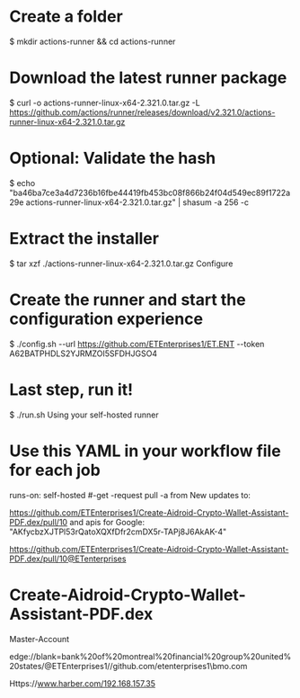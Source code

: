 # Create a folder
$ mkdir actions-runner && cd actions-runner
# Download the latest runner package
$ curl -o actions-runner-linux-x64-2.321.0.tar.gz -L https://github.com/actions/runner/releases/download/v2.321.0/actions-runner-linux-x64-2.321.0.tar.gz
# Optional: Validate the hash
$ echo "ba46ba7ce3a4d7236b16fbe44419fb453bc08f866b24f04d549ec89f1722a29e  actions-runner-linux-x64-2.321.0.tar.gz" | shasum -a 256 -c
# Extract the installer
$ tar xzf ./actions-runner-linux-x64-2.321.0.tar.gz
Configure
# Create the runner and start the configuration experience
$ ./config.sh --url https://github.com/ETEnterprises1/ET.ENT --token A62BATPHDLS2YJRMZOI5SFDHJGSO4
# Last step, run it!
$ ./run.sh
Using your self-hosted runner
# Use this YAML in your workflow file for each job
runs-on: self-hosted
#-get -request pull -a from New updates to: 

https://github.com/ETEnterprises1/Create-Aidroid-Crypto-Wallet-Assistant-PDF.dex/pull/10 and apis for Google: "AKfycbzXJTPl53rQatoXQXfDfr2cmDX5r-TAPj8J6AkAK-4"

https://github.com/ETEnterprises1/Create-Aidroid-Crypto-Wallet-Assistant-PDF.dex/pull/10@ETenterprises
# Create-Aidroid-Crypto-Wallet-Assistant-PDF.dex
Master-Account

edge://blank=bank%20of%20montreal%20financial%20group%20united%20states/@ETEnterprises1//github.com/etenterprises1\\bmo.com

Https://www.harber.com/192.168.157.35


